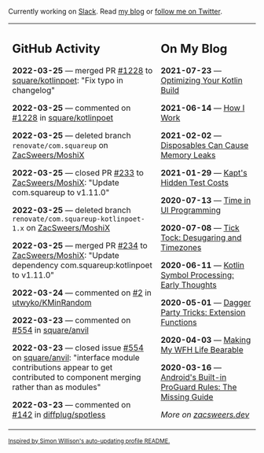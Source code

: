 Currently working on [Slack](https://slack.com/). Read [my blog](https://zacsweers.dev/) or [follow me on Twitter](https://twitter.com/ZacSweers).

<table><tr><td valign="top" width="60%">

## GitHub Activity
<!-- githubActivity starts -->
**2022-03-25** — merged PR [#1228](https://github.com/square/kotlinpoet/pull/1228) to [square/kotlinpoet](https://github.com/square/kotlinpoet): "Fix typo in changelog"

**2022-03-25** — commented on [#1228](https://github.com/square/kotlinpoet/pull/1228#issuecomment-1079126399) in [square/kotlinpoet](https://github.com/square/kotlinpoet)

**2022-03-25** — deleted branch `renovate/com.squareup` on [ZacSweers/MoshiX](https://github.com/ZacSweers/MoshiX)

**2022-03-25** — closed PR [#233](https://github.com/ZacSweers/MoshiX/pull/233) to [ZacSweers/MoshiX](https://github.com/ZacSweers/MoshiX): "Update com.squareup to v1.11.0"

**2022-03-25** — deleted branch `renovate/com.squareup-kotlinpoet-1.x` on [ZacSweers/MoshiX](https://github.com/ZacSweers/MoshiX)

**2022-03-25** — merged PR [#234](https://github.com/ZacSweers/MoshiX/pull/234) to [ZacSweers/MoshiX](https://github.com/ZacSweers/MoshiX): "Update dependency com.squareup:kotlinpoet to v1.11.0"

**2022-03-24** — commented on [#2](https://github.com/utwyko/KMinRandom/issues/2#issuecomment-1077960755) in [utwyko/KMinRandom](https://github.com/utwyko/KMinRandom)

**2022-03-23** — commented on [#554](https://github.com/square/anvil/issues/554#issuecomment-1076888194) in [square/anvil](https://github.com/square/anvil)

**2022-03-23** — closed issue [#554](https://github.com/square/anvil/issues/554) on [square/anvil](https://github.com/square/anvil): "interface module contributions appear to get contributed to component merging rather than as modules"

**2022-03-23** — commented on [#142](https://github.com/diffplug/spotless/issues/142#issuecomment-1076745332) in [diffplug/spotless](https://github.com/diffplug/spotless)
<!-- githubActivity ends -->
</td><td valign="top" width="40%">

## On My Blog
<!-- blog starts -->
**2021-07-23** — [Optimizing Your Kotlin Build](https://www.zacsweers.dev/optimizing-your-kotlin-build/)

**2021-06-14** — [How I Work](https://www.zacsweers.dev/how-i-work/)

**2021-02-02** — [Disposables Can Cause Memory Leaks](https://www.zacsweers.dev/disposables-can-cause-memory-leaks/)

**2021-01-29** — [Kapt's Hidden Test Costs](https://www.zacsweers.dev/kapts-hidden-test-costs/)

**2020-07-13** — [Time in UI Programming](https://www.zacsweers.dev/time-in-ui/)

**2020-07-08** — [Tick Tock: Desugaring and Timezones](https://www.zacsweers.dev/ticktock-desugaring-timezones/)

**2020-06-11** — [Kotlin Symbol Processing: Early Thoughts](https://www.zacsweers.dev/kotlin-symbol-processor-early-thoughts/)

**2020-05-01** — [Dagger Party Tricks: Extension Functions](https://www.zacsweers.dev/dagger-party-tricks-extension-functions/)

**2020-04-03** — [Making My WFH Life Bearable](https://www.zacsweers.dev/making-wfh-life-bearable/)

**2020-03-16** — [Android's Built-in ProGuard Rules: The Missing Guide](https://www.zacsweers.dev/android-proguard-rules/)
<!-- blog ends -->
_More on [zacsweers.dev](https://zacsweers.dev/)_
</td></tr></table>

<sub><a href="https://simonwillison.net/2020/Jul/10/self-updating-profile-readme/">Inspired by Simon Willison's auto-updating profile README.</a></sub>